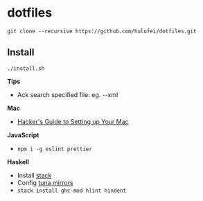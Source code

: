 # dotfiles

`git clone --recursive https://github.com/hulufei/dotfiles.git`

## Install

`./install.sh`

**Tips**

- Ack search specified file: eg. --xml

**Mac**

- [Hacker's Guide to Setting up Your Mac](http://lapwinglabs.com/blog/hacker-guide-to-setting-up-your-mac)

**JavaScript**

- `npm i -g eslint prettier`

**Haskell**

- Install [stack](https://docs.haskellstack.org/en/stable/README/)
- Config [tuna mirrors](https://mirrors.tuna.tsinghua.edu.cn/help/stackage/)
- `stack install ghc-mod hlint hindent`
